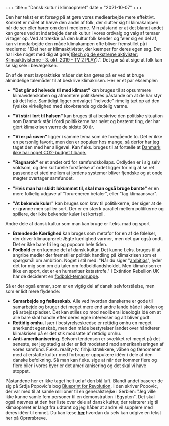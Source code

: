 +++
title = "Dansk kultur i klimaoprøret"
date = "2021-10-07"
+++

Den her tekst er et forsøg på at gøre vores mediearbejde mere effektivt. Konkret er målet at hæve den andel af folk, der slutter sig til klimakampen når de ser eller hører om den i medierne. Min påstand er at det blandt andet kan gøres ved at indarbejde dansk kultur i vores ordvalg og valg af temaer vi tager op. Ved at trække på den kultur folk kender og føler sig en del af, kan vi modarbejde den måde klimakampen ofte bliver fremstillet på i medierne: "[Det her er klimaaktivister, der kæmper for deres egen sag. Det har ikke noget med dig at gøre]([Bech og de ekstreme aktivister: Klimaaktivisterne - 3. okt. 2019 - TV 2 PLAY](https://play.tv2.dk/programmer/nyheder/serier/bech-og-de-ekstreme-aktivister/klimaaktivisterne-199166)).". Det gør så at sige at folk kan se sig selv i bevægelsen.

En af de mest lavpraktiske måder det kan gøres på er ved at bruge almindelige talemåder til at beskrive klimakrisen. Her er et par eksempler:

- **"Det går ad helvede til med klimaet"** kan bruges til at opsummere klimavidenskaben og afmontere politikkeres påstande om at de har styr på det hele. Samtidigt ligger ordvalget "helvede" rimelig tæt op ad den fysiske virkelighed med skovbrænde og dødelig varme.
  
- **"Vi står i lort til halsen"** kan bruges til at beskrive den politiske situation som Danmark står i fordi politikkerne har nølet og bestemt ting, der har gjort klimakrisen værre de sidste 30 år.
  
- **"Vi er på røven"** ligger i samme tema som de foregående to. Det er ikke en personlig favorit, men den er populær hos mange, så derfor har jeg taget den med her alligevel. Kan f.eks. bruges til at fortælle at [Danmark ikke har noget CO2-budget tilbage.](https://oprørsbreve.dk/det-moralske-grundfjeld-under-klimaopror)
  
- **"Ragnarok"** er et andet ord for samfundskollaps. Ordlyden er i sig selv voldsom, og den kulturelle forståelse af ordet ligger for mig at se ret passende et sted mellem at jordens systemer bliver fjendske og at onde magter overtager samfundet.
  
- **"Hvis man har skidt lokummet til, skal man også bruge børste"** er en mere folkelig udgave af "forureneren betaler", eller "tag klimaansvar".
  
- **"At bekende kulør"** kan bruges som krav til politikkerne, der siger at de er grønne men spiller sort. Der er en stærk parallel mellem politikerne og spillere, der ikke bekender kulør i et kortspil.

Andre dele af dansk kultur som man kan bruge er f.eks. mad og sport

- **Brændende Kærlighed** kan bruges som metafor for en af de følelser, der driver klimaoprøret: Ægte kærlighed varmer, men det gør også ondt. Det er ikke bare fri leg og popcorn hele tiden.
- **Fodbold** er en kæmpe del af dansk kultur. Det kunne f.eks. bruges til at angribe medier der fremstiller politisk handling på klimakrisen som et spørgsmål om ambition. Noget i stil med: "Når du siger "[ambitiøs](https://www.berlingske.dk/kommentarer/liberal-alliance-ambitioes-klimapolitik-kraever-saglige-loesninger)", lyder det for mig som om du taler om fodboldlandsholdet. Men klimakrisen er ikke en sport, det er en humanitær katastrofe." I Extintion Rebellion UK har de decideret en [fodbold-temagruppe](https://extinctionrebellion.uk/2021/08/28/extinction-rebellion-organises-football-matches-to-highlight-the-relationship-between-our-national-sport-and-the-climate-crisis/).

Så er der også emner, som er en vigtig del af dansk selvforståelse, men som er lidt mere flydende:

- **Samarbejde og fællesskab.** Alle ved hvordan danskerne er gode til samarbejde og bruger det meget mere end andre lande både i skolen og på arbejdspladser. Det kan stilles op mod neoliberal ideologis idé om at alle bare skal handle efter deres egne interesser og alt bliver godt.
- **Rettidig omhu.** Især i bestyrelseskredse er rettidig omhu en meget anerkendt egenskab, men den måde bestyrelser landet over håndterer klimakrisen på er det stik modsatte af rettidig omhu.
- **Anti-amerikanisering.** Selvom tendensen er svækket ret meget på det seneste, ser jeg stadig at der er lidt modstand mod amerikaniseringen af vores samfund. F.eks. reality-tv, firhjulstrækkere, våben og fænomenet med at erstatte kultur med forbrug er upopulære idéer i dele af den danske befolkning. Så man kan f.eks. sige at når der kommer flere og flere biler i vores byer er det amerikanisering og det skal vi have stoppet.

Påstandene her er ikke taget helt ud af den blå luft. Blandt andet baserer de sig på Srdja Popovic's bog [Blueprint for Revolution](https://canvasopedia.org/publications/). I den skriver Popovic, der var med til at samle millioner til en generalstrejke i Serbien: "Jeg ville ikke kunne samle fem personer til en demonstration i Egypten". Det skal også nævnes at den her liste over dele af dansk kultur, der relaterer sig til klimaoprøret er langt fra udtømt og jeg håber at andre vil supplere med deres idéer til emnet. Du kan læse [**her**](https://oprørsbreve.dk/udgiv-tekster-pa-oprorsbreve) hvordan du selv kan udgive en tekst her på Oprørsbreve.